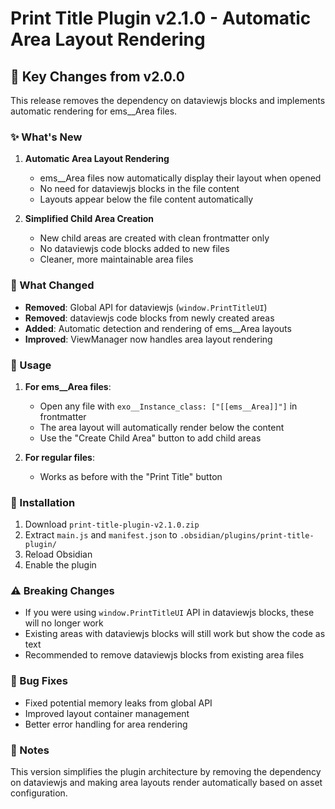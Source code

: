 # Print Title Plugin v2.1.0 - Automatic Area Layout Rendering

## 🎯 Key Changes from v2.0.0

This release removes the dependency on dataviewjs blocks and implements automatic rendering for ems__Area files.

### ✨ What's New

1. **Automatic Area Layout Rendering**
   - ems__Area files now automatically display their layout when opened
   - No need for dataviewjs blocks in the file content
   - Layouts appear below the file content automatically

2. **Simplified Child Area Creation**
   - New child areas are created with clean frontmatter only
   - No dataviewjs code blocks added to new files
   - Cleaner, more maintainable area files

### 🔄 What Changed

- **Removed**: Global API for dataviewjs (`window.PrintTitleUI`)
- **Removed**: dataviewjs code blocks from newly created areas
- **Added**: Automatic detection and rendering of ems__Area layouts
- **Improved**: ViewManager now handles area layout rendering

### 📝 Usage

1. **For ems__Area files**: 
   - Open any file with `exo__Instance_class: ["[[ems__Area]]"]` in frontmatter
   - The area layout will automatically render below the content
   - Use the "Create Child Area" button to add child areas

2. **For regular files**: 
   - Works as before with the "Print Title" button

### 🚀 Installation

1. Download `print-title-plugin-v2.1.0.zip`
2. Extract `main.js` and `manifest.json` to `.obsidian/plugins/print-title-plugin/`
3. Reload Obsidian
4. Enable the plugin

### ⚠️ Breaking Changes

- If you were using `window.PrintTitleUI` API in dataviewjs blocks, these will no longer work
- Existing areas with dataviewjs blocks will still work but show the code as text
- Recommended to remove dataviewjs blocks from existing area files

### 🐛 Bug Fixes

- Fixed potential memory leaks from global API
- Improved layout container management
- Better error handling for area rendering

### 📌 Notes

This version simplifies the plugin architecture by removing the dependency on dataviewjs and making area layouts render automatically based on asset configuration.